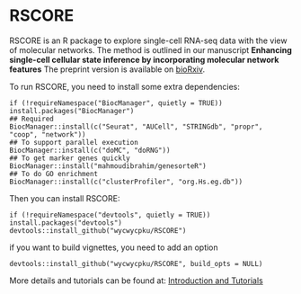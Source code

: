 # RSCORE
RSCORE is an R package to explore single-cell RNA-seq data with the view of molecular networks. The method is outlined in our manuscript
**Enhancing single-cell cellular state inference by incorporating molecular network features**
The preprint version is available on [bioRxiv](https://doi.org/10.1101/699959). 

To run RSCORE, you need to install some extra dependencies:
```
if (!requireNamespace("BiocManager", quietly = TRUE)) install.packages("BiocManager")
## Required
BiocManager::install(c("Seurat", "AUCell", "STRINGdb", "propr", "coop", "network"))
## To support parallel execution
BiocManager::install(c("doMC", "doRNG"))
## To get marker genes quickly
BiocManager::install("mahmoudibrahim/genesorteR") 
## To do GO enrichment
BiocManager::install(c("clusterProfiler", "org.Hs.eg.db"))
```

Then you can install RSCORE:
```
if (!requireNamespace("devtools", quietly = TRUE)) install.packages("devtools")
devtools::install_github("wycwycpku/RSCORE")
```
if you want to build vignettes, you need to add an option
```
devtools::install_github("wycwycpku/RSCORE", build_opts = NULL)
```
More details and tutorials can be found at:
[Introduction and Tutorials](https://github.com/wycwycpku/RSCORE/blob/master/vignettes/RSCORE_Tutorials.pdf)